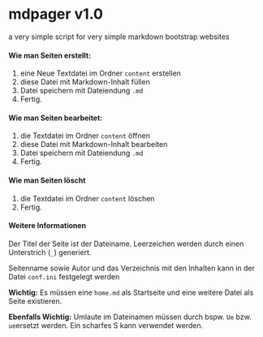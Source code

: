 # mdpager v1.0

a very simple script for very simple markdown bootstrap websites

#### Wie man Seiten erstellt:
1. eine Neue Textdatei im Ordner `content` erstellen
2. diese Datei mit Markdown-Inhalt füllen
3. Datei speichern mit Dateiendung `.md`
4. Fertig.

#### Wie man Seiten bearbeitet:

1. die Textdatei im Ordner `content` öffnen
2. diese Datei mit Markdown-Inhalt bearbeiten
3. Datei speichern mit Dateiendung `.md`
4. Fertig.

#### Wie man Seiten löscht

1. die Textdatei im Ordner `content` löschen
2. Fertig.

#### Weitere Informationen

Der Titel der Seite ist der Dateiname. Leerzeichen werden durch einen Unterstrich (`_`) generiert.

Seitenname sowie Autor und das Verzeichnis mit den Inhalten kann in der Datei `conf.ini` festgelegt werden

__Wichtig:__ Es müssen eine `home.md` als Startseite und eine weitere Datei als Seite existieren.

__Ebenfalls Wichtig:__ Umlaute im Dateinamen müssen durch bspw. `Ue` bzw. `ue`ersetzt werden. Ein scharfes S kann verwendet werden.